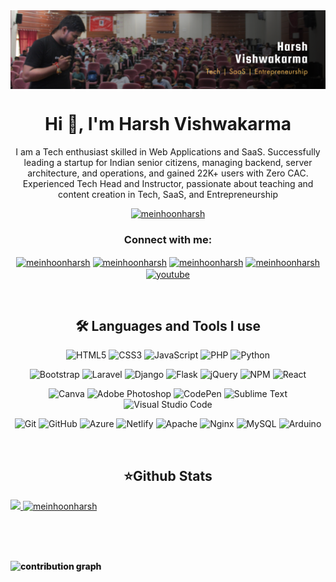 
<!-- <div align="center">
<img src="/banner/BANNER_YT-05.png" align="center"/>
</div> -->
<a href="https://connectup.in/meinhoonharsh">
  <div align="center">
    <img src="/banner/BANNER.png" align="center"/> 
  </div>
</a>
<!-- <div align="center">
<img src="/banner/BANNER_YT-07.png" align="center"/>
</div> -->

<h1 align="center">Hi 👋, I'm Harsh Vishwakarma</h1>
<p align="center">I am a Tech enthusiast skilled in Web Applications and SaaS. Successfully leading a startup for Indian senior citizens, managing backend, server architecture, and operations, and gained 22K+ users with Zero CAC.
  <br>
  Experienced Tech Head and Instructor, passionate about teaching and content creation in Tech, SaaS, and Entrepreneurship</p>

<!-- ![](https://komarev.com/ghpvc/?username=meinhoonharsh&color=green) -->

<p align="center"> <a href="https://github.com/ryo-ma/github-profile-trophy"><img src="https://github-profile-trophy.vercel.app/?username=meinhoonharsh&theme=algolia&column=8&no-bg=tr&no-frame=true" alt="meinhoonharsh" /></a> </p>

<!-- - 🌱 I’m currently learning **Data Structures, Django, React**

- 👨‍💻 Portfolio [https://semikolan.co](https://semikolan.co)

- 📫 Reach me via **harshprogrammer782@gmail.com** -->


 
 
 
<h3 align="center">Connect with me:</h3>
<p align="center">
<a href="https://instagram.com/meinhoonharsh" target="blank"><img align="center" src="https://raw.githubusercontent.com/rahuldkjain/github-profile-readme-generator/master/src/images/icons/Social/instagram.svg" alt="meinhoonharsh" height="30" width="40" /></a>
<a href="https://linkedin.com/in/meinhoonharsh" target="blank"><img align="center" src="https://raw.githubusercontent.com/rahuldkjain/github-profile-readme-generator/master/src/images/icons/Social/linked-in-alt.svg" alt="meinhoonharsh" height="30" width="40" /></a>
<a href="https://twitter.com/meinhoonharsh" target="blank"><img align="center" src="https://raw.githubusercontent.com/rahuldkjain/github-profile-readme-generator/master/src/images/icons/Social/twitter.svg" alt="meinhoonharsh" height="30" width="40" /></a>
<a href="https://stackoverflow.com/users/13955129/harsh-vishwakarma" target="blank"><img align="center" src="https://raw.githubusercontent.com/rahuldkjain/github-profile-readme-generator/master/src/images/icons/Social/stack-overflow.svg" alt="meinhoonharsh" height="30" width="40" /></a>
<a href="https://www.youtube.com/channel/UCH5teysfHgUZmROSQlxr7tA" target="blank"><img align="center" src="https://raw.githubusercontent.com/rahuldkjain/github-profile-readme-generator/master/src/images/icons/Social/youtube.svg" alt="youtube" height="30" width="40" /></a>

</p>
 

<br /> 
<h2 align="center"><b>🛠 Languages and Tools I use </b></h2>

  
<center>
  
  
![HTML5](https://img.shields.io/badge/html5-040E2C?style=for-the-badge&logo=html5&logoColor=white)
![CSS3](https://img.shields.io/badge/css3-040E2C?style=for-the-badge&logo=css3&logoColor=white)
![JavaScript](https://img.shields.io/badge/javascript-040E2C?style=for-the-badge&logo=javascript&logoColor=%23F7DF1E)
![PHP](https://img.shields.io/badge/php-040E2C?style=for-the-badge&logo=php&logoColor=white)
![Python](https://img.shields.io/badge/python-040E2C?style=for-the-badge&logo=python&logoColor=ffdd54)

![Bootstrap](https://img.shields.io/badge/bootstrap-040E2C?style=for-the-badge&logo=bootstrap&logoColor=white)
![Laravel](https://img.shields.io/badge/laravel-040E2C?style=for-the-badge&logo=laravel&logoColor=white)
![Django](https://img.shields.io/badge/django-040E2C?style=for-the-badge&logo=django&logoColor=white)
![Flask](https://img.shields.io/badge/flask-040E2C?style=for-the-badge&logo=flask&logoColor=white)
![jQuery](https://img.shields.io/badge/jquery-040E2C?style=for-the-badge&logo=jquery&logoColor=white)
![NPM](https://img.shields.io/badge/NPM-040E2C?style=for-the-badge&logo=npm&logoColor=white)
![React](https://img.shields.io/badge/react-040E2C?style=for-the-badge&logo=react&logoColor=%2361DAFB)

![Canva](https://img.shields.io/badge/Canva-040E2C?style=for-the-badge&logo=Canva&logoColor=white)
![Adobe Photoshop](https://img.shields.io/badge/adobephotoshop-040E2C?style=for-the-badge&logo=adobephotoshop&logoColor=white)
![CodePen](https://img.shields.io/badge/CodePen-040E2C?style=for-the-badge&logo=codepen&logoColor=black)
![Sublime Text](https://img.shields.io/badge/sublime_text-040E2C?style=for-the-badge&logo=sublime-text&logoColor=important)
![Visual Studio Code](https://img.shields.io/badge/Visual%20Studio%20Code-040E2C?style=for-the-badge&logo=visual-studio-code&logoColor=white)

![Git](https://img.shields.io/badge/git-040E2C?style=for-the-badge&logo=git&logoColor=white)
![GitHub](https://img.shields.io/badge/github-040E2C?style=for-the-badge&logo=github&logoColor=white)
![Azure](https://img.shields.io/badge/azure-040E2C?style=for-the-badge&logo=azure-devops&logoColor=white)
![Netlify](https://img.shields.io/badge/netlify-040E2C?style=for-the-badge&logo=netlify&logoColor=#00C7B7) 
![Apache](https://img.shields.io/badge/apache-040E2C?style=for-the-badge&logo=apache&logoColor=white)
![Nginx](https://img.shields.io/badge/nginx-040E2C?style=for-the-badge&logo=nginx&logoColor=white)
![MySQL](https://img.shields.io/badge/mysql-040E2C?style=for-the-badge&logo=mysql&logoColor=white)
![Arduino](https://img.shields.io/badge/-Arduino-040E2C?style=for-the-badge&logo=Arduino&logoColor=white)

</center>

<br />
<h2 align="center"><b>⭐Github Stats</b></h2> 

<!-- ![](https://komarev.com/ghpvc/?username=meinhoonharsh&color=00ACFF) -->

<a align="center" href="https://github.com/meinhoonharsh/meinhoonharsh">
  <img  width="49%" src="https://github-readme-stats.vercel.app/api?username=meinhoonharsh&show_icons=true&theme=algolia&repo=meinhoonharsh&hide_border=true&bg_color=0a192f&text_color=e6f1ff&title_color=64ffda" />
<!--   <img align="right" src="https://github-readme-stats.vercel.app/api/top-langs/?username=meinhoonharsh&show_icons=true&theme=algolia&repo=meinhoonharsh&hide_border=true&bg_color=0a192f&title_color=e6f1ff&layout=compact" /> -->
  <img width="49%" src="https://github-readme-streak-stats.herokuapp.com?user=meinhoonharsh&theme=algolia&hide_border=true&background=0a192f&stroke=8892B0&ring=64FFDA&fire=8892B0&border=DD2727&currStreakNum=E6F1FF&sideNums=E6F1FF&sideLabels=64FFDA&currStreakLabel=E6F1FF&dates=CCD6F6" alt="meinhoonharsh" /></p>
<div style="font-weight: 800;">
</a>

<br>

<br />
<br />
<p><img src="https://activity-graph.herokuapp.com/graph?username=meinhoonharsh&bg_color=0a192f&color=e6f1ff&line=64ffda&hide_border=true" alt="contribution graph" /></p>
  
<br /> 
<!--
<img src="https://github.com/meinhoonharsh/meinhoonharsh/blob/output/github-contribution-grid-snake.svg" width="100%" />
-->
